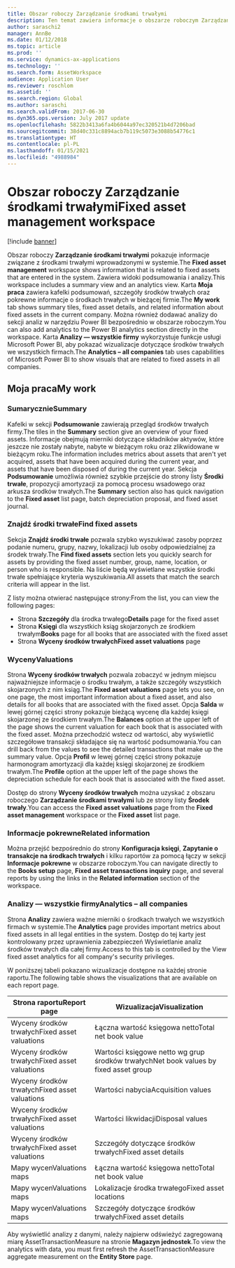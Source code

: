```yaml
---
title: Obszar roboczy Zarządzanie środkami trwałymi
description: Ten temat zawiera informacje o obszarze roboczym Zarządzanie środkami trwałymi. Ten obszar roboczy pokazuje informacje związane z środkami trwałymi wprowadzonymi w systemie. Zawiera widoki podsumowania i analizy.
author: saraschi2
manager: AnnBe
ms.date: 01/12/2018
ms.topic: article
ms.prod: ''
ms.service: dynamics-ax-applications
ms.technology: ''
ms.search.form: AssetWorkspace
audience: Application User
ms.reviewer: roschlom
ms.assetid: ''
ms.search.region: Global
ms.author: saraschi
ms.search.validFrom: 2017-06-30
ms.dyn365.ops.version: July 2017 update
ms.openlocfilehash: 5822b3413a6fa4b6044a97ec320521b4d7206bad
ms.sourcegitcommit: 38d40c331c8894acb7b119c5073e3088b54776c1
ms.translationtype: HT
ms.contentlocale: pl-PL
ms.lasthandoff: 01/15/2021
ms.locfileid: "4988984"
---
```

# <a name="fixed-asset-management-workspace"></a><span data-ttu-id="987ae-105">Obszar roboczy Zarządzanie środkami trwałymi</span><span class="sxs-lookup"><span data-stu-id="987ae-105">Fixed asset management workspace</span></span>

[!include [banner](../includes/banner.md)]

<span data-ttu-id="987ae-106">Obszar roboczy **Zarządzanie środkami trwałymi** pokazuje informacje związane z środkami trwałymi wprowadzonymi w systemie.</span><span class="sxs-lookup"><span data-stu-id="987ae-106">The **Fixed asset management** workspace shows information that is related to fixed assets that are entered in the system.</span></span> <span data-ttu-id="987ae-107">Zawiera widoki podsumowania i analizy.</span><span class="sxs-lookup"><span data-stu-id="987ae-107">This workspace includes a summary view and an analytics view.</span></span> <span data-ttu-id="987ae-108">Karta **Moja praca** zawiera kafelki podsumowań, szczegóły środków trwałych oraz pokrewne informacje o środkach trwałych w bieżącej firmie.</span><span class="sxs-lookup"><span data-stu-id="987ae-108">The **My work** tab shows summary tiles, fixed asset details, and related information about fixed assets in the current company.</span></span> <span data-ttu-id="987ae-109">Można również dodawać analizy do sekcji analiz w narzędziu Power BI bezpośrednio w obszarze roboczym.</span><span class="sxs-lookup"><span data-stu-id="987ae-109">You can also add analytics to the Power BI analytics section directly in the workspace.</span></span> <span data-ttu-id="987ae-110">Karta **Analizy — wszystkie firmy** wykorzystuje funkcje usługi Microsoft Power BI, aby pokazać wizualizacje dotyczące środków trwałych we wszystkich firmach.</span><span class="sxs-lookup"><span data-stu-id="987ae-110">The **Analytics – all companies** tab uses capabilities of Microsoft Power BI to show visuals that are related to fixed assets in all companies.</span></span>

## <a name="my-work"></a><span data-ttu-id="987ae-111">Moja praca</span><span class="sxs-lookup"><span data-stu-id="987ae-111">My work</span></span>

### <a name="summary"></a><span data-ttu-id="987ae-112">Sumarycznie</span><span class="sxs-lookup"><span data-stu-id="987ae-112">Summary</span></span>

<span data-ttu-id="987ae-113">Kafelki w sekcji **Podsumowanie** zawierają przegląd środków trwałych firmy.</span><span class="sxs-lookup"><span data-stu-id="987ae-113">The tiles in the **Summary** section give an overview of your fixed assets.</span></span> <span data-ttu-id="987ae-114">Informacje obejmują mierniki dotyczące składników aktywów, które jeszcze nie zostały nabyte, nabyte w bieżącym roku oraz zlikwidowane w bieżącym roku.</span><span class="sxs-lookup"><span data-stu-id="987ae-114">The information includes metrics about assets that aren't yet acquired, assets that have been acquired during the current year, and assets that have been disposed of during the current year.</span></span> <span data-ttu-id="987ae-115">Sekcja **Podsumowanie** umożliwia również szybkie przejście do strony listy **Środki trwałe**, propozycji amortyzacji za pomocą procesu wsadowego oraz arkusza środków trwałych.</span><span class="sxs-lookup"><span data-stu-id="987ae-115">The **Summary** section also has quick navigation to the **Fixed asset** list page, batch depreciation proposal, and fixed asset journal.</span></span>

### <a name="find-fixed-assets"></a><span data-ttu-id="987ae-116">Znajdź środki trwałe</span><span class="sxs-lookup"><span data-stu-id="987ae-116">Find fixed assets</span></span>

<span data-ttu-id="987ae-117">Sekcja **Znajdź środki trwałe** pozwala szybko wyszukiwać zasoby poprzez podanie numeru, grupy, nazwy, lokalizacji lub osoby odpowiedzialnej za środek trwały.</span><span class="sxs-lookup"><span data-stu-id="987ae-117">The **Find fixed assets** section lets you quickly search for assets by providing the fixed asset number, group, name, location, or person who is responsible.</span></span> <span data-ttu-id="987ae-118">Na liście będą wyświetlane wszystkie środki trwałe spełniające kryteria wyszukiwania.</span><span class="sxs-lookup"><span data-stu-id="987ae-118">All assets that match the search criteria will appear in the list.</span></span>

<span data-ttu-id="987ae-119">Z listy można otwierać następujące strony:</span><span class="sxs-lookup"><span data-stu-id="987ae-119">From the list, you can view the following pages:</span></span>

 - <span data-ttu-id="987ae-120">Strona **Szczegóły** dla środka trwałego</span><span class="sxs-lookup"><span data-stu-id="987ae-120">**Details** page for the fixed asset</span></span>
 - <span data-ttu-id="987ae-121">Strona **Księgi** dla wszystkich ksiąg skojarzonych ze środkiem trwałym</span><span class="sxs-lookup"><span data-stu-id="987ae-121">**Books** page for all books that are associated with the fixed asset</span></span>
 - <span data-ttu-id="987ae-122">Strona **Wyceny środków trwałych**</span><span class="sxs-lookup"><span data-stu-id="987ae-122">**Fixed asset valuations** page</span></span>

### <a name="valuations"></a><span data-ttu-id="987ae-123">Wyceny</span><span class="sxs-lookup"><span data-stu-id="987ae-123">Valuations</span></span>

<span data-ttu-id="987ae-124">Strona **Wyceny środków trwałych** pozwala zobaczyć w jednym miejscu najważniejsze informacje o środku trwałym, a także szczegóły wszystkich skojarzonych z nim ksiąg.</span><span class="sxs-lookup"><span data-stu-id="987ae-124">The **Fixed asset valuations** page lets you see, on one page, the most important information about a fixed asset, and also details for all books that are associated with the fixed asset.</span></span> <span data-ttu-id="987ae-125">Opcja **Salda** w lewej górnej części strony pokazuje bieżącą wycenę dla każdej księgi skojarzonej ze środkiem trwałym.</span><span class="sxs-lookup"><span data-stu-id="987ae-125">The **Balances** option at the upper left of the page shows the current valuation for each book that is associated with the fixed asset.</span></span> <span data-ttu-id="987ae-126">Można przechodzić wstecz od wartości, aby wyświetlić szczegółowe transakcji składające się na wartość podsumowania.</span><span class="sxs-lookup"><span data-stu-id="987ae-126">You can drill back from the values to see the detailed transactions that make up the summary value.</span></span> <span data-ttu-id="987ae-127">Opcja **Profil** w lewej górnej części strony pokazuje harmonogram amortyzacji dla każdej księgi skojarzonej ze środkiem trwałym.</span><span class="sxs-lookup"><span data-stu-id="987ae-127">The **Profile** option at the upper left of the page shows the depreciation schedule for each book that is associated with the fixed asset.</span></span>

<span data-ttu-id="987ae-128">Dostęp do strony **Wyceny środków trwałych** można uzyskać z obszaru roboczego **Zarządzanie środkami trwałymi** lub ze strony listy **Środek trwały**.</span><span class="sxs-lookup"><span data-stu-id="987ae-128">You can access the **Fixed asset valuations** page from the **Fixed asset management** workspace or the **Fixed asset** list page.</span></span>

### <a name="related-information"></a><span data-ttu-id="987ae-129">Informacje pokrewne</span><span class="sxs-lookup"><span data-stu-id="987ae-129">Related information</span></span>

<span data-ttu-id="987ae-130">Można przejść bezpośrednio do strony **Konfiguracja księgi**, **Zapytanie o transakcje na środkach trwałych** i kilku raportów za pomocą łączy w sekcji **Informacje pokrewne** w obszarze roboczym.</span><span class="sxs-lookup"><span data-stu-id="987ae-130">You can navigate directly to the **Books setup** page, **Fixed asset transactions inquiry** page, and several reports by using the links in the **Related information** section of the workspace.</span></span>

### <a name="analytics--all-companies"></a><span data-ttu-id="987ae-131">Analizy — wszystkie firmy</span><span class="sxs-lookup"><span data-stu-id="987ae-131">Analytics – all companies</span></span>

<span data-ttu-id="987ae-132">Strona **Analizy** zawiera ważne mierniki o środkach trwałych we wszystkich firmach w systemie.</span><span class="sxs-lookup"><span data-stu-id="987ae-132">The **Analytics** page provides important metrics about fixed assets in all legal entities in the system.</span></span> <span data-ttu-id="987ae-133">Dostęp do tej karty jest kontrolowany przez uprawnienia zabezpieczeń Wyświetlanie analiz środków trwałych dla całej firmy.</span><span class="sxs-lookup"><span data-stu-id="987ae-133">Access to this tab is controlled by the View fixed asset analytics for all company's security privileges.</span></span>

<span data-ttu-id="987ae-134">W poniższej tabeli pokazano wizualizacje dostępne na każdej stronie raportu.</span><span class="sxs-lookup"><span data-stu-id="987ae-134">The following table shows the visualizations that are available on each report page.</span></span>

| <span data-ttu-id="987ae-135">Strona raportu</span><span class="sxs-lookup"><span data-stu-id="987ae-135">Report page</span></span>            | <span data-ttu-id="987ae-136">Wizualizacja</span><span class="sxs-lookup"><span data-stu-id="987ae-136">Visualization</span></span>        |
|------------------------|----------------------|
| <span data-ttu-id="987ae-137">Wyceny środków trwałych</span><span class="sxs-lookup"><span data-stu-id="987ae-137">Fixed asset valuations</span></span> | <span data-ttu-id="987ae-138">Łączna wartość księgowa netto</span><span class="sxs-lookup"><span data-stu-id="987ae-138">Total net book value</span></span> |
| <span data-ttu-id="987ae-139">Wyceny środków trwałych</span><span class="sxs-lookup"><span data-stu-id="987ae-139">Fixed asset valuations</span></span> | <span data-ttu-id="987ae-140">Wartości księgowe netto wg grup środków trwałych</span><span class="sxs-lookup"><span data-stu-id="987ae-140">Net book values by fixed asset group</span></span> |
| <span data-ttu-id="987ae-141">Wyceny środków trwałych</span><span class="sxs-lookup"><span data-stu-id="987ae-141">Fixed asset valuations</span></span> | <span data-ttu-id="987ae-142">Wartości nabycia</span><span class="sxs-lookup"><span data-stu-id="987ae-142">Acquisition values</span></span> |
| <span data-ttu-id="987ae-143">Wyceny środków trwałych</span><span class="sxs-lookup"><span data-stu-id="987ae-143">Fixed asset valuations</span></span> | <span data-ttu-id="987ae-144">Wartości likwidacji</span><span class="sxs-lookup"><span data-stu-id="987ae-144">Disposal values</span></span> |
| <span data-ttu-id="987ae-145">Wyceny środków trwałych</span><span class="sxs-lookup"><span data-stu-id="987ae-145">Fixed asset valuations</span></span> | <span data-ttu-id="987ae-146">Szczegóły dotyczące środków trwałych</span><span class="sxs-lookup"><span data-stu-id="987ae-146">Fixed asset details</span></span> |
| <span data-ttu-id="987ae-147">Mapy wycen</span><span class="sxs-lookup"><span data-stu-id="987ae-147">Valuations maps</span></span>        | <span data-ttu-id="987ae-148">Łączna wartość księgowa netto</span><span class="sxs-lookup"><span data-stu-id="987ae-148">Total net book value</span></span> |
| <span data-ttu-id="987ae-149">Mapy wycen</span><span class="sxs-lookup"><span data-stu-id="987ae-149">Valuations maps</span></span>        | <span data-ttu-id="987ae-150">Lokalizacje środka trwałego</span><span class="sxs-lookup"><span data-stu-id="987ae-150">Fixed asset locations</span></span> |
| <span data-ttu-id="987ae-151">Mapy wycen</span><span class="sxs-lookup"><span data-stu-id="987ae-151">Valuations maps</span></span>        | <span data-ttu-id="987ae-152">Szczegóły dotyczące środków trwałych</span><span class="sxs-lookup"><span data-stu-id="987ae-152">Fixed asset details</span></span> |

<span data-ttu-id="987ae-153">Aby wyświetlić analizy z danymi, należy najpierw odświeżyć zagregowaną miarę AssetTransactionMeasure na stronie **Magazyn jednostek**.</span><span class="sxs-lookup"><span data-stu-id="987ae-153">To view the analytics with data, you must first refresh the AssetTransactionMeasure aggregate measurement on the **Entity Store** page.</span></span>
